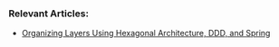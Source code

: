 ### Relevant Articles:
- [Organizing Layers Using Hexagonal Architecture, DDD, and Spring](https://www.baeldung.com/hexagonal-architecture-ddd-spring)
